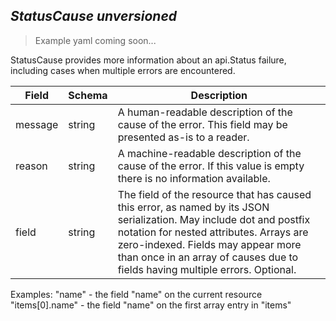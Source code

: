 ## *StatusCause unversioned*

> Example yaml coming soon...



StatusCause provides more information about an api.Status failure, including cases when multiple errors are encountered.



Field        | Schema     | Description
------------ | ---------- | -----------
message | string | A human-readable description of the cause of the error.  This field may be presented as-is to a reader.
reason | string | A machine-readable description of the cause of the error. If this value is empty there is no information available.
field | string | The field of the resource that has caused this error, as named by its JSON serialization. May include dot and postfix notation for nested attributes. Arrays are zero-indexed.  Fields may appear more than once in an array of causes due to fields having multiple errors. Optional.

Examples:
  "name" - the field "name" on the current resource
  "items[0].name" - the field "name" on the first array entry in "items"

